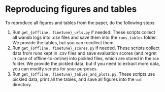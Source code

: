 # Reproducing figures and tables

To reproduce all figures and tables from the paper, do the following steps:
1. Run `get_{offline, finetune}_urls.py` if needed. These scripts collect all wandb logs into .csv files and save them into the `runs_tables` folder. We provide the tables, but you can recollect them.
2. Run `get_{offline, finetune}_scores.py` if needed. These scripts collect data from runs kept in .csv files and save evaluation scores (and regret in case of offline-to-online) into pickled files, which are stored in the `bin` folder. We provide the pickled data, but if you need to extract more data, you can modify scripts for your purposes.
3. Run `get_{offline, finetune}_tables_and_plots.py`. These scripts use pickled data, print all the tables, and save all figures into the `out` directory.

